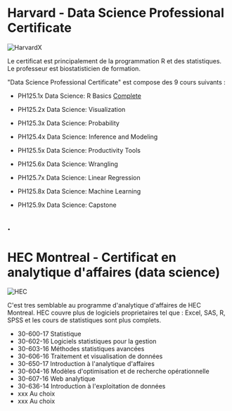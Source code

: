 # Harvard - Data Science Professional Certificate

![HarvardX](https://www.edx.org/sites/default/files/school/image/banner/harvardx.jpg)

Le certificat est principalement de la programmation R et des statistiques. Le professeur est biostatisticien de formation.

"Data Science Professional Certificate" est compose des 9 cours suivants :

* PH125.1x Data Science: R Basics
[Complete](https://courses.edx.org/certificates/3bd6534cff1441729903746548aa0314)

* PH125.2x Data Science: Visualization
* PH125.3x Data Science: Probability
* PH125.4x Data Science: Inference and Modeling
* PH125.5x Data Science: Productivity Tools
* PH125.6x Data Science: Wrangling
* PH125.7x Data Science: Linear Regression
* PH125.8x Data Science: Machine Learning
* PH125.9x Data Science: Capstone

.
----------
# HEC Montreal - Certificat en analytique d'affaires (data science)

![HEC](https://www.hec.ca/images/comelect/d-decou-lg.jpg)

C'est tres semblable au programme d'analytique d'affaires de HEC Montreal. HEC couvre plus de logiciels proprietaires tel que : Excel, SAS, R, SPSS et les cours de statistiques sont plus complets.

* 30-600-17 Statistique
* 30-602-16 Logiciels statistiques pour la gestion
* 30-603-16 Méthodes statistiques avancées
* 30-606-16 Traitement et visualisation de données
* 30-650-17 Introduction à l'analytique d'affaires
* 30-604-16 Modèles d'optimisation et de recherche opérationnelle
* 30-607-16 Web analytique
* 30-636-14 Introduction à l'exploitation de données
* xxx Au choix
* xxx Au choix

